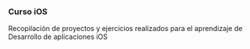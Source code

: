 ### Curso iOS

Recopilación de proyectos y ejercicios realizados para el aprendizaje de Desarrollo de aplicaciones iOS
